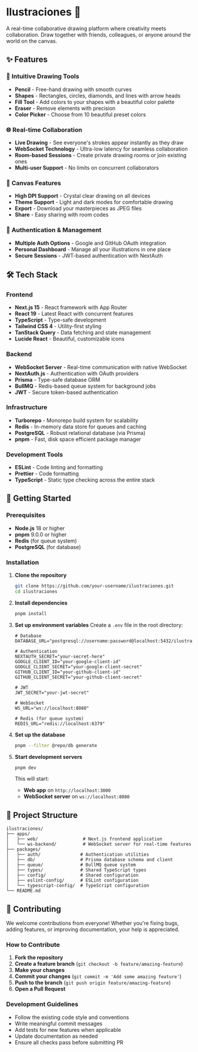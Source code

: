 # Ilustraciones 🎨

A real-time collaborative drawing platform where creativity meets collaboration. Draw together with friends, colleagues, or anyone around the world on the canvas.

## ✨ Features

### 🎨 **Intuitive Drawing Tools**

- **Pencil** - Free-hand drawing with smooth curves
- **Shapes** - Rectangles, circles, diamonds, and lines with arrow heads
- **Fill Tool** - Add colors to your shapes with a beautiful color palette
- **Eraser** - Remove elements with precision
- **Color Picker** - Choose from 10 beautiful preset colors

### 🌐 **Real-time Collaboration**

- **Live Drawing** - See everyone's strokes appear instantly as they draw
- **WebSocket Technology** - Ultra-low latency for seamless collaboration
- **Room-based Sessions** - Create private drawing rooms or join existing ones
- **Multi-user Support** - No limits on concurrent collaborators

### 🎯 **Canvas Features**

- **High DPI Support** - Crystal clear drawing on all devices
- **Theme Support** - Light and dark modes for comfortable drawing
- **Export** - Download your masterpieces as JPEG files
- **Share** - Easy sharing with room codes

### 🔐 **Authentication & Management**

- **Multiple Auth Options** - Google and GitHub OAuth integration
- **Personal Dashboard** - Manage all your illustrations in one place
- **Secure Sessions** - JWT-based authentication with NextAuth

## 🛠️ Tech Stack

### **Frontend**

- **Next.js 15** - React framework with App Router
- **React 19** - Latest React with concurrent features
- **TypeScript** - Type-safe development
- **Tailwind CSS 4** - Utility-first styling
- **TanStack Query** - Data fetching and state management
- **Lucide React** - Beautiful, customizable icons

### **Backend**

- **WebSocket Server** - Real-time communication with native WebSocket
- **NextAuth.js** - Authentication with OAuth providers
- **Prisma** - Type-safe database ORM
- **BullMQ** - Redis-based queue system for background jobs
- **JWT** - Secure token-based authentication

### **Infrastructure**

- **Turborepo** - Monorepo build system for scalability
- **Redis** - In-memory data store for queues and caching
- **PostgreSQL** - Robust relational database (via Prisma)
- **pnpm** - Fast, disk space efficient package manager

### **Development Tools**

- **ESLint** - Code linting and formatting
- **Prettier** - Code formatting
- **TypeScript** - Static type checking across the entire stack

## 🚀 Getting Started

### Prerequisites

- **Node.js** 18 or higher
- **pnpm** 9.0.0 or higher
- **Redis** (for queue system)
- **PostgreSQL** (for database)

### Installation

1. **Clone the repository**

   ```bash
   git clone https://github.com/your-username/ilustraciones.git
   cd ilustraciones
   ```

2. **Install dependencies**

   ```bash
   pnpm install
   ```

3. **Set up environment variables**
   Create a `.env` file in the root directory:

   ```env
   # Database
   DATABASE_URL="postgresql://username:password@localhost:5432/ilustraciones"

   # Authentication
   NEXTAUTH_SECRET="your-secret-here"
   GOOGLE_CLIENT_ID="your-google-client-id"
   GOOGLE_CLIENT_SECRET="your-google-client-secret"
   GITHUB_CLIENT_ID="your-github-client-id"
   GITHUB_CLIENT_SECRET="your-github-client-secret"

   # JWT
   JWT_SECRET="your-jwt-secret"

   # WebSocket
   WS_URL="ws://localhost:8080"

   # Redis (for queue system)
   REDIS_URL="redis://localhost:6379"
   ```

4. **Set up the database**

   ```bash
   pnpm --filter @repo/db generate
   ```

5. **Start development servers**

   ```bash
   pnpm dev
   ```

   This will start:

   - **Web app** on `http://localhost:3000`
   - **WebSocket server** on `ws://localhost:8080`

## 📁 Project Structure

```
ilustraciones/
├── apps/
│   ├── web/                 # Next.js frontend application
│   └── ws-backend/          # WebSocket server for real-time features
├── packages/
│   ├── auth/               # Authentication utilities
│   ├── db/                 # Prisma database schema and client
│   ├── queue/              # BullMQ queue system
│   ├── types/              # Shared TypeScript types
│   ├── config/             # Shared configuration
│   ├── eslint-config/      # ESLint configuration
│   └── typescript-config/  # TypeScript configuration
└── README.md
```

## 🤝 Contributing

We welcome contributions from everyone! Whether you're fixing bugs, adding features, or improving documentation, your help is appreciated.

### How to Contribute

1. **Fork the repository**
2. **Create a feature branch** (`git checkout -b feature/amazing-feature`)
3. **Make your changes**
4. **Commit your changes** (`git commit -m 'Add some amazing feature'`)
5. **Push to the branch** (`git push origin feature/amazing-feature`)
6. **Open a Pull Request**

### Development Guidelines

- Follow the existing code style and conventions
- Write meaningful commit messages
- Add tests for new features when applicable
- Update documentation as needed
- Ensure all checks pass before submitting PR
